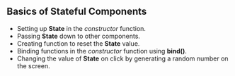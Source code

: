 ## Basics of Stateful Components

- Setting up **State** in the _constructor_ function.
- Passing **State** down to other components.
- Creating function to reset the **State** value.
- Binding functions in the _constructor_ function using **bind()**.
- Changing the value of **State** on click by generating a random number on the screen.
